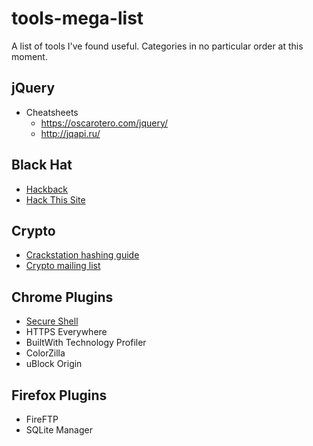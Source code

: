 # tools-mega-list
A list of tools I've found useful.  Categories in no particular order at this moment.

## jQuery
* Cheatsheets
  * https://oscarotero.com/jquery/
  * http://jqapi.ru/

## Black Hat
* [Hackback](http://pastebin.com/raw/0SNSvyjJ)
* [Hack This Site](www.hackthissite.org)

## Crypto
* [Crackstation hashing guide](https://crackstation.net/hashing-security.htm)
* [Crypto mailing list](http://www.metzdowd.com/mailman/listinfo/cryptography)

## Chrome Plugins
* [Secure Shell](https://chrome.google.com/webstore/detail/secure-shell/pnhechapfaindjhompbnflcldabbghjo)
* HTTPS Everywhere
* BuiltWith Technology Profiler
* ColorZilla
* uBlock Origin

## Firefox Plugins
* FireFTP
* SQLite Manager
